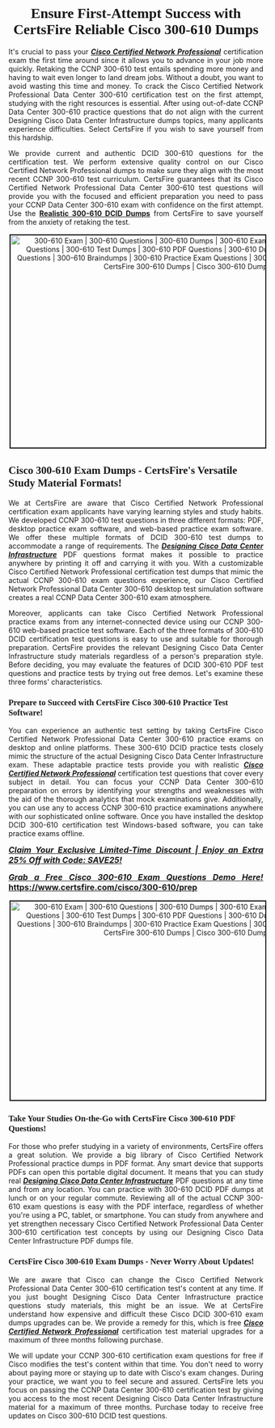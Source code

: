 <h1 style="text-align: center;"><strong><span style="display:block; color:#Black; "><span style="font-family:Tahoma,Times,serif;">Ensure First-Attempt Success with CertsFire Reliable Cisco 300-610 Dumps</span></span></strong></h1>

<p style="text-align:justify">It's crucial to pass your <u><em><strong>Cisco Certified Network Professional</strong></em></u> certification exam the first time around since it allows you to advance in your job more quickly. Retaking the CCNP 300-610 test entails spending more money and having to wait even longer to land dream jobs. Without a doubt, you want to avoid wasting this time and money. To crack the Cisco Certified Network Professional Data Center 300-610 certification test on the first attempt, studying with the right resources is essential. After using out-of-date CCNP Data Center 300-610 practice questions that do not align with the current Designing Cisco Data Center Infrastructure dumps topics, many applicants experience difficulties. Select CertsFire if you wish to save yourself from this hardship.</p>

<p style="text-align:justify">We provide current and authentic DCID 300-610 questions for the certification test. We perform extensive quality control on our Cisco Certified Network Professional dumps to make sure they align with the most recent CCNP 300-610 test curriculum. CertsFire guarantees that its Cisco Certified Network Professional Data Center 300-610 test questions will provide you with the focused and efficient preparation you need to pass your CCNP Data Center 300-610 exam with confidence on the first attempt. Use the <strong><a href="https://www.certsfire.com/cisco/300-610/prep">Realistic 300-610 DCID Dumps</a></strong> from CertsFire to save yourself from the anxiety of retaking the test.</p>

<p style="text-align: center;"><img alt="300-610 Exam | 300-610 Questions | 300-610 Dumps | 300-610 Exam Dumps | 300-610 Exam Questions | 300-610 Test Dumps | 300-610 PDF Questions | 300-610 Dumps PDF | 300-610 Test Questions | 300-610 Braindumps | 300-610 Practice Exam Questions | 300-610 Exam PDF Questions | CertsFire 300-610 Dumps | Cisco 300-610 Dumps" src="https://i.imgur.com/BVDPnuk.jpeg" style="width: 700px; height: 420px; border-width: 2px; border-style: solid; margin: 2px;" /></p>

<h2><strong><span style="display:block; color:#Black; "><span style="font-family:Tahoma,Times,serif;">Cisco 300-610 Exam Dumps - CertsFire's Versatile Study Material Formats!</span></span></strong></h2>

<p style="text-align:justify">We at CertsFire are aware that Cisco Certified Network Professional certification exam applicants have varying learning styles and study habits. We developed CCNP 300-610 test questions in three different formats: PDF, desktop practice exam software, and web-based practice exam software. We offer these multiple formats of DCID 300-610 test dumps to accommodate a range of requirements. The <u><em><strong>Designing Cisco Data Center Infrastructure</strong></em></u> PDF questions format makes it possible to practice anywhere by printing it off and carrying it with you. With a customizable Cisco Certified Network Professional certification test dumps that mimic the actual CCNP 300-610 exam questions experience, our Cisco Certified Network Professional Data Center 300-610 desktop test simulation software creates a real CCNP Data Center 300-610 exam atmosphere.</p>

<p style="text-align:justify">Moreover, applicants can take Cisco Certified Network Professional practice exams from any internet-connected device using our CCNP 300-610 web-based practice test software. Each of the three formats of 300-610 DCID certification test questions is easy to use and suitable for thorough preparation. CertsFire provides the relevant Designing Cisco Data Center Infrastructure study materials regardless of a person's preparation style. Before deciding, you may evaluate the features of DCID 300-610 PDF test questions and practice tests by trying out free demos. Let's examine these three forms' characteristics.</p>

<h3><strong><span style="display:block; color:#Black; "><span style="font-family:Tahoma,Times,serif;">Prepare to Succeed with CertsFire Cisco 300-610 Practice Test Software!</span></span></strong></h3>

<p style="text-align:justify">You can experience an authentic test setting by taking CertsFire Cisco Certified Network Professional Data Center 300-610 practice exams on desktop and online platforms. These 300-610 DCID practice tests closely mimic the structure of the actual Designing Cisco Data Center Infrastructure exam. These adaptable practice tests provide you with realistic <u><em><strong>Cisco Certified Network Professional</strong></em></u> certification test questions that cover every subject in detail. You can focus your CCNP Data Center 300-610 preparation on errors by identifying your strengths and weaknesses with the aid of the thorough analytics that mock examinations give. Additionally, you can use any to access CCNP 300-610 practice examinations anywhere with our sophisticated online software. Once you have installed the desktop DCID 300-610 certification test Windows-based software, you can take practice exams offline.</p>

<p style="text-align: justify;"><span style="font-size:16px;"><u><em><strong>Claim Your Exclusive Limited-Time Discount | Enjoy an Extra 25% Off with Code: SAVE25!</strong></em></u></span></p>

<p style="text-align: justify;"><span style="font-size:16px;"><u><em><strong>Grab a Free Cisco 300-610 Exam Questions Demo Here! </strong></em></u><strong><a href="https://www.certsfire.com/cisco/300-610/prep">https://www.certsfire.com/cisco/300-610/prep</a></strong></span></p>

<p style="text-align: center;"><img alt="300-610 Exam | 300-610 Questions | 300-610 Dumps | 300-610 Exam Dumps | 300-610 Exam Questions | 300-610 Test Dumps | 300-610 PDF Questions | 300-610 Dumps PDF | 300-610 Test Questions | 300-610 Braindumps | 300-610 Practice Exam Questions | 300-610 Exam PDF Questions | CertsFire 300-610 Dumps | Cisco 300-610 Dumps" src="https://i.imgur.com/2YaVQXX.jpeg" style="width: 700px; height: 393px; border-width: 2px; border-style: solid; margin: 2px;" /></p>

<h3><strong><span style="display:block; color:#Black; "><span style="font-family:Tahoma,Times,serif;">Take Your Studies On-the-Go with CertsFire Cisco 300-610 PDF Questions!</span></span></strong></h3>

<p style="text-align:justify">For those who prefer studying in a variety of environments, CertsFire offers a great solution. We provide a big library of Cisco Certified Network Professional practice dumps in PDF format. Any smart device that supports PDFs can open this portable digital document. It means that you can study real <u><em><strong>Designing Cisco Data Center Infrastructure</strong></em></u> PDF questions at any time and from any location. You can practice with 300-610 DCID PDF dumps at lunch or on your regular commute. Reviewing all of the actual CCNP 300-610 exam questions is easy with the PDF interface, regardless of whether you're using a PC, tablet, or smartphone. You can study from anywhere and yet strengthen necessary Cisco Certified Network Professional Data Center 300-610 certification test concepts by using our Designing Cisco Data Center Infrastructure PDF dumps file.</p>

<h3><strong><span style="display:block; color:#Black; "><span style="font-family:Tahoma,Times,serif;">CertsFire Cisco 300-610 Exam Dumps - Never Worry About Updates!</span></span></strong></h3>

<p style="text-align:justify">We are aware that Cisco can change the Cisco Certified Network Professional Data Center 300-610 certification test's content at any time. If you just bought Designing Cisco Data Center Infrastructure practice questions study materials, this might be an issue. We at CertsFire understand how expensive and difficult these Cisco DCID 300-610 exam dumps upgrades can be. We provide a remedy for this, which is free <u><em><strong>Cisco Certified Network Professional</strong></em></u> certification test material upgrades for a maximum of three months following purchase.</p>

<p style="text-align:justify">We will update your CCNP 300-610 certification exam questions for free if Cisco modifies the test's content within that time. You don't need to worry about paying more or staying up to date with Cisco's exam changes. During your practice, we want you to feel secure and assured. CertsFire lets you focus on passing the CCNP Data Center 300-610 certification test by giving you access to the most recent Designing Cisco Data Center Infrastructure material for a maximum of three months. Purchase today to receive free updates on Cisco 300-610 DCID test questions.</p>
